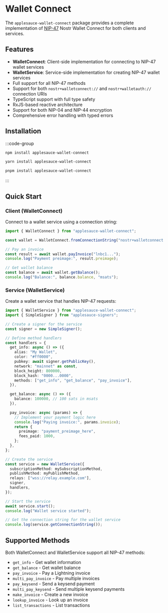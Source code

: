 # Wallet Connect

The `applesauce-wallet-connect` package provides a complete implementation of [NIP-47](https://github.com/nostr-protocol/nips/blob/master/47.md) Nostr Wallet Connect for both clients and services.

## Features

- **WalletConnect**: Client-side implementation for connecting to NIP-47 wallet services
- **WalletService**: Service-side implementation for creating NIP-47 wallet services
- Full support for all NIP-47 methods
- Support for both `nostr+walletconnect://` and `nostr+walletauth://` connection URIs
- TypeScript support with full type safety
- RxJS-based reactive architecture
- Support for both NIP-04 and NIP-44 encryption
- Comprehensive error handling with typed errors

## Installation

:::code-group

```sh [npm]
npm install applesauce-wallet-connect
```

```sh [yarn]
yarn install applesauce-wallet-connect
```

```sh [pnpm]
pnpm install applesauce-wallet-connect
```

:::

## Quick Start

### Client (WalletConnect)

Connect to a wallet service using a connection string:

```typescript
import { WalletConnect } from "applesauce-wallet-connect";

const wallet = WalletConnect.fromConnectionString("nostr+walletconnect://relay.example.com?secret=...&pubkey=...");

// Pay an invoice
const result = await wallet.payInvoice("lnbc1...");
console.log("Payment preimage:", result.preimage);

// Get wallet balance
const balance = await wallet.getBalance();
console.log("Balance:", balance.balance, "msats");
```

### Service (WalletService)

Create a wallet service that handles NIP-47 requests:

```typescript
import { WalletService } from "applesauce-wallet-connect";
import { SimpleSigner } from "applesauce-signers";

// Create a signer for the service
const signer = new SimpleSigner();

// Define method handlers
const handlers = {
  get_info: async () => ({
    alias: "My Wallet",
    color: "#ff0000",
    pubkey: await signer.getPublicKey(),
    network: "mainnet" as const,
    block_height: 800000,
    block_hash: "0000...0000",
    methods: ["get_info", "get_balance", "pay_invoice"],
  }),

  get_balance: async () => ({
    balance: 100000, // 100 sats in msats
  }),

  pay_invoice: async (params) => {
    // Implement your payment logic here
    console.log("Paying invoice:", params.invoice);
    return {
      preimage: "payment_preimage_here",
      fees_paid: 1000,
    };
  },
};

// Create the service
const service = new WalletService({
  subscriptionMethod: mySubscriptionMethod,
  publishMethod: myPublishMethod,
  relays: ["wss://relay.example.com"],
  signer,
  handlers,
});

// Start the service
await service.start();
console.log("Wallet service started");

// Get the connection string for the wallet service
console.log(service.getConnectionString());
```

## Supported Methods

Both WalletConnect and WalletService support all NIP-47 methods:

- `get_info` - Get wallet information
- `get_balance` - Get wallet balance
- `pay_invoice` - Pay a Lightning invoice
- `multi_pay_invoice` - Pay multiple invoices
- `pay_keysend` - Send a keysend payment
- `multi_pay_keysend` - Send multiple keysend payments
- `make_invoice` - Create a new invoice
- `lookup_invoice` - Look up an invoice
- `list_transactions` - List transactions
